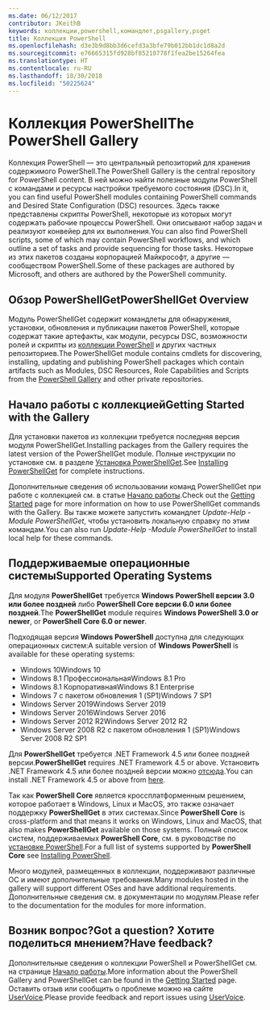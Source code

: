 ```yaml
---
ms.date: 06/12/2017
contributor: JKeithB
keywords: коллекции,powershell,командлет,psgallery,psget
title: Коллекция PowerShell
ms.openlocfilehash: d3e3b9d8bb3d6cefd3a3bfe79b012bb1dc1d8a2d
ms.sourcegitcommit: e76665315fd928bf85210778f1fea2be15264fea
ms.translationtype: HT
ms.contentlocale: ru-RU
ms.lasthandoff: 10/30/2018
ms.locfileid: "50225624"
---
```

# <a name="the-powershell-gallery"></a><span data-ttu-id="db034-103">Коллекция PowerShell</span><span class="sxs-lookup"><span data-stu-id="db034-103">The PowerShell Gallery</span></span>

<span data-ttu-id="db034-104">Коллекция PowerShell — это центральный репозиторий для хранения содержимого PowerShell.</span><span class="sxs-lookup"><span data-stu-id="db034-104">The PowerShell Gallery is the central repository for PowerShell content.</span></span> <span data-ttu-id="db034-105">В ней можно найти полезные модули PowerShell с командами и ресурсы настройки требуемого состояния (DSC).</span><span class="sxs-lookup"><span data-stu-id="db034-105">In it, you can find useful PowerShell modules containing PowerShell commands and Desired State Configuration (DSC) resources.</span></span>
<span data-ttu-id="db034-106">Здесь также представлены скрипты PowerShell, некоторые из которых могут содержать рабочие процессы PowerShell. Они описывают набор задач и реализуют конвейер для их выполнения.</span><span class="sxs-lookup"><span data-stu-id="db034-106">You can also find PowerShell scripts, some of which may contain PowerShell workflows, and which outline a set of tasks and provide sequencing for those tasks.</span></span> <span data-ttu-id="db034-107">Некоторые из этих пакетов созданы корпорацией Майкрософт, а другие — сообществом PowerShell.</span><span class="sxs-lookup"><span data-stu-id="db034-107">Some of these packages are authored by Microsoft, and others are authored by the PowerShell community.</span></span>

## <a name="powershellget-overview"></a><span data-ttu-id="db034-108">Обзор PowerShellGet</span><span class="sxs-lookup"><span data-stu-id="db034-108">PowerShellGet Overview</span></span>

<span data-ttu-id="db034-109">Модуль PowerShellGet содержит командлеты для обнаружения, установки, обновления и публикации пакетов PowerShell, которые содержат такие артефакты, как модули, ресурсы DSC, возможности ролей и скрипты из [коллекции PowerShell](https://www.PowerShellGallery.com) и других частных репозиториев.</span><span class="sxs-lookup"><span data-stu-id="db034-109">The PowerShellGet module contains cmdlets for discovering, installing, updating and publishing PowerShell packages which contain artifacts such as Modules, DSC Resources, Role Capabilities and Scripts from the [PowerShell Gallery](https://www.PowerShellGallery.com) and other private repositories.</span></span>

## <a name="getting-started-with-the-gallery"></a><span data-ttu-id="db034-110">Начало работы с коллекцией</span><span class="sxs-lookup"><span data-stu-id="db034-110">Getting Started with the Gallery</span></span>

<span data-ttu-id="db034-111">Для установки пакетов из коллекции требуется последняя версия модуля PowerShellGet.</span><span class="sxs-lookup"><span data-stu-id="db034-111">Installing packages from the Gallery requires the latest version of the PowerShellGet module.</span></span>
<span data-ttu-id="db034-112">Полные инструкции по установке см. в разделе [Установка PowerShellGet](installing-psget.md).</span><span class="sxs-lookup"><span data-stu-id="db034-112">See [Installing PowerShellGet](installing-psget.md) for complete instructions.</span></span>

<span data-ttu-id="db034-113">Дополнительные сведения об использовании команд PowerShellGet при работе с коллекцией см. в статье [Начало работы](getting-started.md).</span><span class="sxs-lookup"><span data-stu-id="db034-113">Check out the [Getting Started](getting-started.md) page for more information on how to use PowerShellGet commands with the Gallery.</span></span> <span data-ttu-id="db034-114">Вы также можете запустить командлет *Update-Help -Module PowerShellGet*, чтобы установить локальную справку по этим командам.</span><span class="sxs-lookup"><span data-stu-id="db034-114">You can also run *Update-Help -Module PowerShellGet* to install local help for these commands.</span></span>

## <a name="supported-operating-systems"></a><span data-ttu-id="db034-115">Поддерживаемые операционные системы</span><span class="sxs-lookup"><span data-stu-id="db034-115">Supported Operating Systems</span></span>

<span data-ttu-id="db034-116">Для модуля **PowerShellGet** требуется **Windows PowerShell версии 3.0 или более поздней** либо **PowerShell Core версии 6.0 или более поздней**.</span><span class="sxs-lookup"><span data-stu-id="db034-116">The **PowerShellGet** module requires **Windows PowerShell 3.0 or newer**, or **PowerShell Core 6.0 or newer**.</span></span>

<span data-ttu-id="db034-117">Подходящая версия **Windows PowerShell** доступна для следующих операционных систем:</span><span class="sxs-lookup"><span data-stu-id="db034-117">A suitable version of **Windows PowerShell** is available for these operating systems:</span></span>

- <span data-ttu-id="db034-118">Windows 10</span><span class="sxs-lookup"><span data-stu-id="db034-118">Windows 10</span></span>
- <span data-ttu-id="db034-119">Windows 8.1 Профессиональная</span><span class="sxs-lookup"><span data-stu-id="db034-119">Windows 8.1 Pro</span></span>
- <span data-ttu-id="db034-120">Windows 8.1 Корпоративная</span><span class="sxs-lookup"><span data-stu-id="db034-120">Windows 8.1 Enterprise</span></span>
- <span data-ttu-id="db034-121">Windows 7 с пакетом обновления 1 (SP1)</span><span class="sxs-lookup"><span data-stu-id="db034-121">Windows 7 SP1</span></span>
- <span data-ttu-id="db034-122">Windows Server 2019</span><span class="sxs-lookup"><span data-stu-id="db034-122">Windows Server 2019</span></span>
- <span data-ttu-id="db034-123">Windows Server 2016</span><span class="sxs-lookup"><span data-stu-id="db034-123">Windows Server 2016</span></span>
- <span data-ttu-id="db034-124">Windows Server 2012 R2</span><span class="sxs-lookup"><span data-stu-id="db034-124">Windows Server 2012 R2</span></span>
- <span data-ttu-id="db034-125">Windows Server 2008 R2 с пакетом обновления 1 (SP1)</span><span class="sxs-lookup"><span data-stu-id="db034-125">Windows Server 2008 R2 SP1</span></span>

<span data-ttu-id="db034-126">Для **PowerShellGet** требуется .NET Framework 4.5 или более поздней версии.</span><span class="sxs-lookup"><span data-stu-id="db034-126">**PowerShellGet** requires .NET Framework 4.5 or above.</span></span> <span data-ttu-id="db034-127">Установить .NET Framework 4.5 или более поздней версии можно [отсюда](https://msdn.microsoft.com/library/5a4x27ek.aspx).</span><span class="sxs-lookup"><span data-stu-id="db034-127">You can install .NET Framework 4.5 or above from [here](https://msdn.microsoft.com/library/5a4x27ek.aspx).</span></span>

<span data-ttu-id="db034-128">Так как **PowerShell Core** является кроссплатформенным решением, которое работает в Windows, Linux и MacOS, это также означает поддержку **PowerShellGet** в этих системах.</span><span class="sxs-lookup"><span data-stu-id="db034-128">Since **PowerShell Core** is cross-platform and that means it works on Windows, Linux and MacOS, that also makes **PowerShellGet** available on those systems.</span></span> <span data-ttu-id="db034-129">Полный список систем, поддерживаемых **PowerShell Core**, см. в руководстве по [установке PowerShell](/powershell/scripting/setup/installing-powershell).</span><span class="sxs-lookup"><span data-stu-id="db034-129">For a full list of systems supported by **PowerShell Core** see [Installing PowerShell](/powershell/scripting/setup/installing-powershell).</span></span>

<span data-ttu-id="db034-130">Много модулей, размещенных в коллекции, поддерживают различные ОС и имеют дополнительные требования.</span><span class="sxs-lookup"><span data-stu-id="db034-130">Many modules hosted in the gallery will support different OSes and have additional requirements.</span></span> <span data-ttu-id="db034-131">Дополнительные сведения см. в документации по модулям.</span><span class="sxs-lookup"><span data-stu-id="db034-131">Please refer to the documentation for the modules for more information.</span></span>

## <a name="got-a-question-have-feedback"></a><span data-ttu-id="db034-132">Возник вопрос?</span><span class="sxs-lookup"><span data-stu-id="db034-132">Got a question?</span></span> <span data-ttu-id="db034-133">Хотите поделиться мнением?</span><span class="sxs-lookup"><span data-stu-id="db034-133">Have feedback?</span></span>

<span data-ttu-id="db034-134">Дополнительные сведения о коллекции PowerShell и PowerShellGet см. на странице [Начало работы](getting-started.md).</span><span class="sxs-lookup"><span data-stu-id="db034-134">More information about the PowerShell Gallery and PowerShellGet can be found in the [Getting Started](getting-started.md) page.</span></span> <span data-ttu-id="db034-135">Оставить отзыв или сообщить о проблеме можно на сайте [UserVoice](http://windowsserver.uservoice.com/forums/301869-powershell).</span><span class="sxs-lookup"><span data-stu-id="db034-135">Please provide feedback and report issues using [UserVoice](http://windowsserver.uservoice.com/forums/301869-powershell).</span></span>
